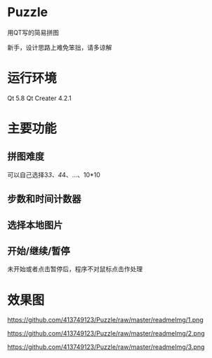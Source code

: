 # Puzzle
用QT写的简易拼图

新手，设计思路上难免笨拙，请多谅解

# 运行环境
Qt 5.8
Qt Creater 4.2.1

# 主要功能

## 拼图难度
可以自己选择3*3、4*4、...、10*10

## 步数和时间计数器

## 选择本地图片

## 开始/继续/暂停
未开始或者点击暂停后，程序不对鼠标点击作处理

# 效果图
https://github.com/413749123/Puzzle/raw/master/readmeImg/1.png

https://github.com/413749123/Puzzle/raw/master/readmeImg/2.png

https://github.com/413749123/Puzzle/raw/master/readmeImg/3.png
